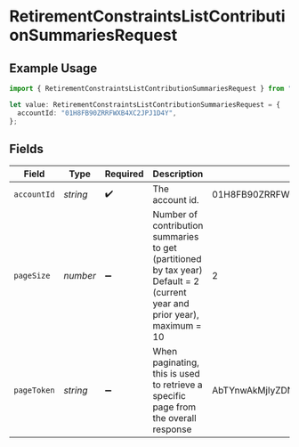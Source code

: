 # RetirementConstraintsListContributionSummariesRequest

## Example Usage

```typescript
import { RetirementConstraintsListContributionSummariesRequest } from "@apexfintechsolutions/ascend-sdk/models/operations";

let value: RetirementConstraintsListContributionSummariesRequest = {
  accountId: "01H8FB90ZRRFWXB4XC2JPJ1D4Y",
};
```

## Fields

| Field                                                                                                                     | Type                                                                                                                      | Required                                                                                                                  | Description                                                                                                               | Example                                                                                                                   |
| ------------------------------------------------------------------------------------------------------------------------- | ------------------------------------------------------------------------------------------------------------------------- | ------------------------------------------------------------------------------------------------------------------------- | ------------------------------------------------------------------------------------------------------------------------- | ------------------------------------------------------------------------------------------------------------------------- |
| `accountId`                                                                                                               | *string*                                                                                                                  | :heavy_check_mark:                                                                                                        | The account id.                                                                                                           | 01H8FB90ZRRFWXB4XC2JPJ1D4Y                                                                                                |
| `pageSize`                                                                                                                | *number*                                                                                                                  | :heavy_minus_sign:                                                                                                        | Number of contribution summaries to get (partitioned by tax year) Default = 2 (current year and prior year), maximum = 10 | 2                                                                                                                         |
| `pageToken`                                                                                                               | *string*                                                                                                                  | :heavy_minus_sign:                                                                                                        | When paginating, this is used to retrieve a specific page from the overall response                                       | AbTYnwAkMjIyZDNjYTAtZmVjZS00N2Q5LTgyMDctNzI3MDdkMjFiZ3hh                                                                  |